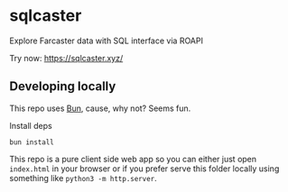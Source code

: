 # sqlcaster

Explore Farcaster data with SQL interface via ROAPI

Try now: https://sqlcaster.xyz/

## Developing locally

This repo uses [Bun](https://bun.sh/), cause, why not? Seems fun.

Install deps

```
bun install
```

This repo is a pure client side web app so you can either just open `index.html` in your browser or if you prefer serve this folder locally using something like `python3 -m http.server`.
